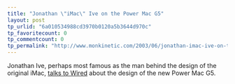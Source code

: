 ```yaml
---
title: "Jonathan \"iMac\" Ive on the Power Mac G5"
layout: post
tp_urlid: "6a010534988cd3970b0120a5b3644d970c"
tp_favoritecount: 0
tp_commentcount: 0
tp_permalink: "http://www.monkinetic.com/2003/06/jonathan-imac-ive-on-the-power-mac-g5.html"
---
```

Jonathan Ive, perhaps most famous as the man behind the design of the original iMac, <a href="http://www.wired.com/news/mac/0,2125,59381,00.html">talks to Wired</a> about the design of the new Power Mac G5.
